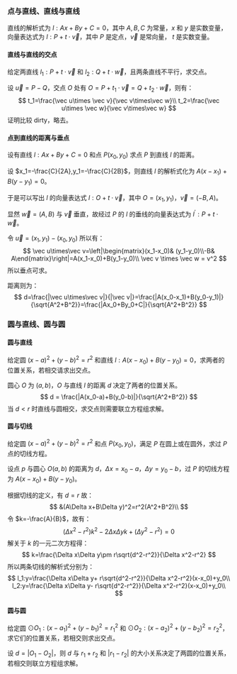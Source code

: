 ### 点与直线、直线与直线

直线的解析式为 $l:Ax+By+C=0$，其中 $A,B,C$ 为常量，$x$ 和 $y$ 是实数变量，向量表达式为 $l:P+t\cdot\vec v$，其中 $P$ 是定点，$\vec v$ 是常向量， $t$ 是实数变量。

#### 直线与直线的交点

给定两直线 $l_1:P+t\cdot\vec v$ 和 $l_2:Q+t\cdot\vec w$，且两条直线不平行，求交点。

设 $\vec u = P-Q$，交点 $O$ 处有 $O=P+t_1\cdot \vec v=Q+t_2\cdot \vec w$，则有：
$$
t_1=\frac{\vec u\times \vec v}{\vec v\times\vec w}\\
t_2=\frac{\vec u\times \vec w}{\vec v\times\vec w}
$$
 证明比较 dirty，略去。

#### 点到直线的距离与垂点

设有直线 $l:Ax+By+C=0$ 和点 $P(x_0,y_0)$ 求点 $P$ 到直线 $l$ 的距离。

设 $x_1=-\frac{C}{2A},y_1=-\frac{C}{2B}$，则直线 $l$ 的解析式化为 $A(x-x_1)+B(y-y_1)=0$。

于是可以写出 $l$ 的向量表达式 $l:O+t\cdot \vec v$，其中 $O=(x_1,y_1)$，$\vec v = (-B,A)$。

显然 $\vec w=(A,B)$ 与 $\vec v$ 垂直，故经过 $P$ 的 $l$ 的垂线的向量表达式为 $l^\prime:P+t\cdot\vec w$。

令 $\vec u=(x_1,y_1)-(x_0,y_0)$ 所以有：
$$
\vec u\times\vec v=\left|\begin{matrix}(x_1-x_0)& (y_1-y_0)\\-B& A\end{matrix}\right|=A(x_1-x_0)+B(y_1-y_0)\\
\vec v \times \vec w = v^2
$$
所以垂点可求。

距离则为：
$$
d=\frac{|\vec u\times\vec v|}{|\vec v|}=\frac{|A(x_0-x_1)+B(y_0-y_1)|}{\sqrt{A^2+B^2}}=\frac{|Ax_0+By_0+C|}{\sqrt{A^2+B^2}}
$$


### 圆与直线、圆与圆

#### 圆与直线

给定圆 $(x-a)^2+(y-b)^2=r^2$ 和直线 $l:A(x-x_0)+B(y-y_0)=0$，求两者的位置关系，若相交请求出交点。

圆心 $O$ 为 $(a,b)$，$O$ 与直线 $l$ 的距离 $d$ 决定了两者的位置关系。
$$
d = \frac{|A(x_0-a)+B(y_0-b)|}{\sqrt{A^2+B^2}}
$$
当 $d<r$ 时直线与圆相交，求交点则需要联立方程组求解。

#### 圆与切线

给定圆 $(x-a)^2+(y-b)^2=r^2$ 和点 $P(x_0,y_0)$，满足 $P$ 在圆上或在圆外，求过 $P$ 点的切线方程。

设点 $p$ 与圆心 $O(a,b)$ 的距离为 $d$，$\Delta x=x_0-a$，$\Delta y = y_0-b$，过 $P$ 的切线方程为 $A(x-x_0)+B(y-y_0)$。

根据切线的定义，有 $d=r$ 故：
$$
&(A\Delta x+B\Delta y)^2=r^2(A^2+B^2)\\
$$
令 $k=-\frac{A}{B}$，故有：
$$
(\Delta x^2-r^2)k^2-2\Delta x\Delta y k+(\Delta y^2-r^2)=0
$$
解关于 $k$ 的一元二次方程得：
$$
k=\frac{\Delta x\Delta y\pm r\sqrt{d^2-r^2}}{\Delta x^2-r^2}
$$
所以两条切线的解析式分别为：
$$
l_1:y=\frac{\Delta x\Delta y+ r\sqrt{d^2-r^2}}{\Delta x^2-r^2}(x-x_0)+y_0\\
l_2:y=\frac{\Delta x\Delta y- r\sqrt{d^2-r^2}}{\Delta x^2-r^2}(x-x_0)+y_0\\
$$

#### 圆与圆

给定圆 $\odot O_1:(x-a_1)^2+(y-b_1)^2=r_1^2$ 和 $\odot O_2:(x-a_2)^2+(y-b_2)^2=r_2^2$，求它们的位置关系，若相交则求出交点。

设 $d=|O_1-O_2|$，则 $d$ 与 $r_1+r_2$ 和 $|r_1-r_2|$ 的大小关系决定了两圆的位置关系，若相交则联立方程组求解。

















